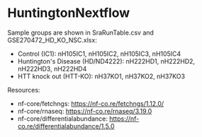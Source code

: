 # HuntingtonNextflow



Sample groups are shown in SraRunTable.csv and GSE270472_HD_KO_NSC.xlsx:
- Control (IC1):                    nH105IC1, nH105IC2, nH105IC3, nH105IC4
- Huntington's Disease (HD/ND4222): nH222HD1, nH222HD2, nH222HD3, nH222HD4
- HTT knock out (HTT-KO):           nH37KO1, nH37KO2, nH37KO3

Resources: 
- nf-core/fetchngs: https://nf-co.re/fetchngs/1.12.0/
- nf-core/rnaseq: https://nf-co.re/rnaseq/3.19.0
- nf-core/differentialabundance: https://nf-co.re/differentialabundance/1.5.0
